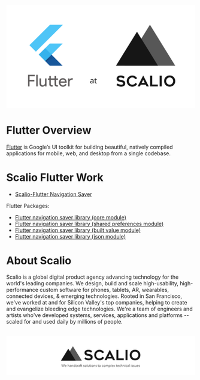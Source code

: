 <!--![Flutter at Scalio](assets/BazelAtScalioCrop.jpg)-->
![Flutter at Scalio](https://raw.githubusercontent.com/scalio/flutter/master/assets/flutter-at-scalio.svg?sanitize=true)

# Flutter Overview
<a href="https://flutter.dev/">Flutter</a> is Google’s UI toolkit for building beautiful, natively compiled applications for mobile, web, and desktop from a single codebase.

# Scalio Flutter Work

- [Scalio-Flutter Navigation Saver](https://github.com/scalio/flutter_navigation_saver)

Flutter Packages:
- [Flutter navigation saver library (core module)](https://pub.dev/packages/navigation_saver)
- [Flutter navigation saver library (shared preferences module)](https://pub.dev/packages/shared_pref_navigation_saver)
- [Flutter navigation saver library (built value module)](https://pub.dev/packages/build_value_navigation_saver)
- [Flutter navigation saver library (json module)](https://pub.dev/packages/json_navigation_saver)

# About Scalio
<p>
Scalio is a global digital product agency advancing technology for the world's leading companies. We design, build and scale high-usability, high-performance custom software for phones, tablets, AR, wearables, connected devices, & emerging technologies. Rooted in San Francisco, we've worked at and for Silicon Valley's top companies, helping to create and evangelize bleeding edge technologies. We're a team of engineers and artists who've developed systems, services, applications and platforms -- scaled for and used daily by millions of people. 
</p>

<p align="center">
    <br/>
    <a href="https://scal.io/">
        <img src="https://raw.githubusercontent.com/scalio/flutter/master/assets/scalio-logo.svg?sanitize=true" />
    </a>
    <br/>
</p>

